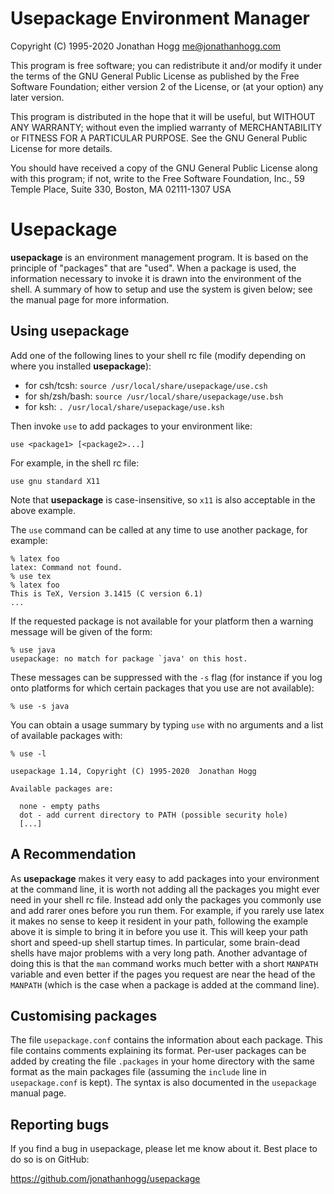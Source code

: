# Usepackage Environment Manager

Copyright (C) 1995-2020  Jonathan Hogg  <me@jonathanhogg.com>

This program is free software; you can redistribute it and/or modify
it under the terms of the GNU General Public License as published by
the Free Software Foundation; either version 2 of the License, or
(at your option) any later version.

This program is distributed in the hope that it will be useful,
but WITHOUT ANY WARRANTY; without even the implied warranty of
MERCHANTABILITY or FITNESS FOR A PARTICULAR PURPOSE.  See the
GNU General Public License for more details.

You should have received a copy of the GNU General Public License
along with this program; if not, write to the Free Software
Foundation, Inc., 59 Temple Place, Suite 330, Boston, MA  02111-1307  USA


# Usepackage

**usepackage** is an environment management program. It is based on the principle
of "packages" that are "used". When a package is used, the information
necessary to invoke it is drawn into the environment of the shell. A summary
of how to setup and use the system is given below; see the manual page for
more information.

## Using usepackage

Add one of the following lines to your shell rc file (modify depending on
where you installed **usepackage**):

- for csh/tcsh: `source /usr/local/share/usepackage/use.csh`
- for sh/zsh/bash: `source /usr/local/share/usepackage/use.bsh`
- for ksh: `. /usr/local/share/usepackage/use.ksh`

Then invoke `use` to add packages to your environment like:

```
use <package1> [<package2>...]
```

For example, in the shell rc file:

```
use gnu standard X11
```

Note that **usepackage** is case-insensitive, so `x11` is also acceptable in the
above example.

The `use` command can be called at any time to use another package, for
example:

```
% latex foo
latex: Command not found.
% use tex
% latex foo
This is TeX, Version 3.1415 (C version 6.1)
...
```

If the requested package is not available for your platform then a warning
message will be given of the form:

```
% use java
usepackage: no match for package `java' on this host.
```

These messages can be suppressed with the `-s` flag (for instance if you log
onto platforms for which certain packages that you use are not available):

```
% use -s java
```

You can obtain a usage summary by typing `use` with no arguments and a list
of available packages with:

```
% use -l

usepackage 1.14, Copyright (C) 1995-2020  Jonathan Hogg

Available packages are:

  none - empty paths
  dot - add current directory to PATH (possible security hole)
  [...]
```

## A Recommendation

As **usepackage** makes it very easy to add packages into your environment at the
command line, it is worth not adding all the packages you might ever need in
your shell rc file. Instead add only the packages you commonly use and add
rarer ones before you run them. For example, if you rarely use latex it makes
no sense to keep it resident in your path, following the example above it is
simple to bring it in before you use it. This will keep your path short and
speed-up shell startup times. In particular, some brain-dead shells have
major problems with a very long path. Another advantage of doing this is
that the `man` command works much better with a short `MANPATH` variable and
even better if the pages you request are near the head of the `MANPATH` (which
is the case when a package is added at the command line).

## Customising packages

The file `usepackage.conf` contains the information about each package. This
file contains comments explaining its format. Per-user packages can be added by
creating the file `.packages` in your home directory with the same format as
the main packages file (assuming the `include` line in `usepackage.conf` is
kept). The syntax is also documented in the `usepackage` manual page.


## Reporting bugs

If you find a bug in usepackage, please let me know about it. Best place to do
so is on GitHub:

https://github.com/jonathanhogg/usepackage
